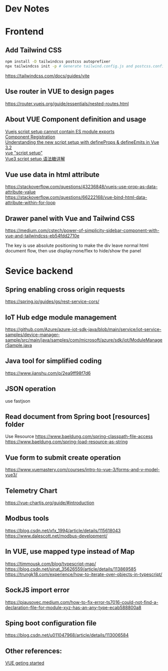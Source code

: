 # Dev Notes

# Frontend  
## Add Tailwind CSS
```bash
npm install -D tailwindcss postcss autoprefixer
npx tailwindcss init -p # Generate tailwind.config.js and postcss.config.js files
```

https://tailwindcss.com/docs/guides/vite

## Use router in VUE to design pages  
https://router.vuejs.org/guide/essentials/nested-routes.html

## About VUE Component definition and usage  
[Vuejs script setup cannot contain ES module exports](https://stackoverflow.com/questions/71163741/vuejs-script-setup-cannot-contain-es-module-exports)    
[Component Registration](https://vuejs.org/guide/components/registration.html)  
[Understanding the new script setup with defineProps & defineEmits in Vue 3.2](https://www.netlify.com/blog/understanding-defineprops-and-defineemits-in-vue-3.2/)  
[vue "script setup"](https://vuejs.org/api/sfc-script-setup.html)  
[Vue3 script setup 语法糖详解](https://juejin.cn/post/7009282373476941831)

## Vue use data in html attribute  
https://stackoverflow.com/questions/43236848/vuejs-use-prop-as-data-attribute-value   
https://stackoverflow.com/questions/66222168/vue-bind-html-data-attribute-within-for-loop

## Drawer panel with Vue and Tailwind CSS  
https://medium.com/cstech/power-of-simplicity-sidebar-component-with-vue-and-tailwindcss-eb54fdd2710e

The key is use absolute positioning to make the div leave normal html document flow, then use display:none/flex to hide/show the panel

# Sevice backend  

## Spring enabling cross origin requests  
https://spring.io/guides/gs/rest-service-cors/  


## IoT Hub edge module management

https://github.com/Azure/azure-iot-sdk-java/blob/main/service/iot-service-samples/device-manager-sample/src/main/java/samples/com/microsoft/azure/sdk/iot/ModuleManagerSample.java


## Java tool for simplified coding  
https://www.jianshu.com/p/2ea9ff98f7d6

## JSON operation  
use fastjson

## Read document from Spring boot [resources] folder  

Use Resource
https://www.baeldung.com/spring-classpath-file-access  
https://www.baeldung.com/spring-load-resource-as-string  


## Vue form to submit create operation  
https://www.vuemastery.com/courses/intro-to-vue-3/forms-and-v-model-vue3/


## Telemetry Chart   
https://vue-chartjs.org/guide/#introduction  


## Modbus tools  
https://blog.csdn.net/xfx_1994/article/details/115618043  
https://www.dalescott.net/modbus-development/  

## In VUE, use mapped type instead of Map
https://timmousk.com/blog/typescript-map/   
https://blog.csdn.net/sinat_35626559/article/details/113869585
https://trungk18.com/experience/how-to-iterate-over-objects-in-typescript/  

## SockJS import error   
https://pjausovec.medium.com/how-to-fix-error-ts7016-could-not-find-a-declaration-file-for-module-xyz-has-an-any-type-ecab588800a8

## Sping boot configuration file  
https://blog.csdn.net/u011047968/article/details/113006584

## Other references:  
[VUE geting started](https://www.sitepoint.com/fetching-data-third-party-api-vue-axios/)